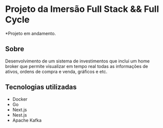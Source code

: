 # Projeto da Imersão Full Stack && Full Cycle
*Projeto em andamento.

## Sobre
Desenvolvimento de um sistema de investimentos que inclui um home broker que permite visualizar em tempo real todas as informações de ativos, ordens de compra e venda, gráficos e etc.

## Tecnologias utilizadas
 - Docker
 - Go
 - Next.js
 - Nest.js
 - Apache Kafka

